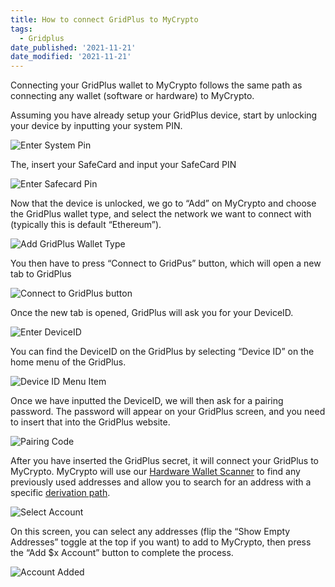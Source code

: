 ```yaml
---
title: How to connect GridPlus to MyCrypto
tags:
  - Gridplus
date_published: '2021-11-21'
date_modified: '2021-11-21'
---
```


Connecting your GridPlus wallet to MyCrypto follows the same path as connecting any wallet (software or hardware) to MyCrypto.

Assuming you have already setup your GridPlus device, start by unlocking your device by inputting your system PIN.

  ![Enter System Pin](../../../assets/how-to/hardware-wallets/gridplus/how-to-connect-gridplus-to-mycrypto/enter-system-pin.png)

The, insert your SafeCard and input your SafeCard PIN

  ![Enter Safecard Pin](../../../assets/how-to/hardware-wallets/gridplus/how-to-connect-gridplus-to-mycrypto/enter-safecard-pin.png)

Now that the device is unlocked, we go to “Add” on MyCrypto and choose the GridPlus wallet type, and select the network we want to connect with (typically this is default “Ethereum”).

  ![Add GridPlus Wallet Type](../../../assets/how-to/hardware-wallets/gridplus/how-to-connect-gridplus-to-mycrypto/add-account-gridplus-option.png)

You then have to press “Connect to GridPus” button, which will open a new tab to GridPlus

  ![Connect to GridPlus button](../../../assets/how-to/hardware-wallets/gridplus/how-to-connect-gridplus-to-mycrypto/connect-to-gridplus-button.png)

Once the new tab is opened, GridPlus will ask you for your DeviceID.

  ![Enter DeviceID](../../../assets/how-to/hardware-wallets/gridplus/how-to-connect-gridplus-to-mycrypto/enter-device-id.png)

You can find the DeviceID on the GridPlus by selecting “Device ID” on the home menu of the GridPlus.

  ![Device ID Menu Item](../../../assets/how-to/hardware-wallets/gridplus/how-to-connect-gridplus-to-mycrypto/device-id-menu-item.png)

Once we have inputted the DeviceID, we will then ask for a pairing password. The password will appear on your GridPlus screen, and you need to insert that into the GridPlus website.

  ![Pairing Code](../../../assets/how-to/hardware-wallets/gridplus/how-to-connect-gridplus-to-mycrypto/pairing-code-on-device.png)

After you have inserted the GridPlus secret, it will connect your GridPlus to MyCrypto. MyCrypto will use our [Hardware Wallet Scanner](https://blog.mycrypto.com/new--hardware-wallet-scanner--rep-migration--tx-status--and-more-/) to find any previously used addresses and allow you to search for an address with a specific [derivation path](https://support.mycrypto.com/general-knowledge/ethereum-blockchain/what-is-a-derivation-path/).

  ![Select Account](../../../assets/how-to/hardware-wallets/gridplus/how-to-connect-gridplus-to-mycrypto/grid-plus-select-account.png)

On this screen, you can select any addresses (flip the “Show Empty Addresses” toggle at the top if you want) to add to MyCrypto, then press the “Add $x Account” button to complete the process.

  ![Account Added](../../../assets/how-to/hardware-wallets/gridplus/how-to-connect-gridplus-to-mycrypto/account-added.png)
  